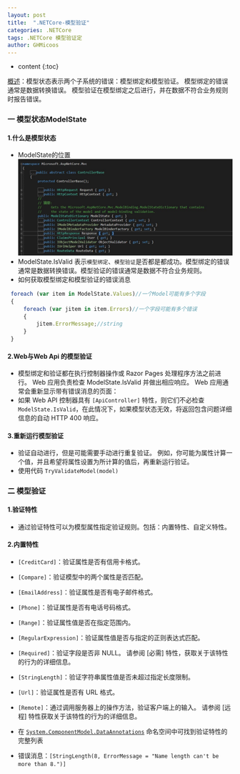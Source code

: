 ```yaml
---
layout: post
title:  ".NETCore-模型验证"
categories: .NETCore
tags: .NETCore 模型验证定
author: GHMicoos
---
```



* content
{:toc}

[概述](https://docs.microsoft.com/zh-cn/aspnet/core/mvc/models/validation?view=aspnetcore-2.2#custom-attributes)：模型状态表示两个子系统的错误：模型绑定和模型验证。 模型绑定的错误通常是数据转换错误。 模型验证在模型绑定之后进行，并在数据不符合业务规则时报告错误。




### 一 模型状态ModelState


#### **1.什么是模型状态**
* ModelState的位置
![ModelState](https://raw.githubusercontent.com/GHMicoos/GHMicoos.github.io/master/images/blog/DotNetCore%E6%A8%A1%E5%9E%8B%E9%AA%8C%E8%AF%81/ModelState_Place.jpg "位置")
* ModelState.IsValid 表示`模型绑定`、`模型验证`是否都是都成功。模型绑定的错误通常是数据转换错误。模型验证的错误通常是数据不符合业务规则。
* 如何获取模型绑定和模型验证的错误消息
``` js
 foreach (var item in ModelState.Values)//一个Model可能有多个字段
 {
     foreach (var jitem in item.Errors)//一个字段可能有多个错误
     {
         jitem.ErrorMessage;//string
     }
 }
```

#### **2.Web与Web Api 的模型验证**
* 模型绑定和验证都在执行控制器操作或 Razor Pages 处理程序方法之前进行。 Web 应用负责检查 ModelState.IsValid 并做出相应响应。 Web 应用通常会重新显示带有错误消息的页面：
* 如果 Web API 控制器具有 `[ApiController]` 特性，则它们不必检查 `ModelState.IsValid`，在此情况下，如果模型状态无效，将返回包含问题详细信息的自动 HTTP 400 响应。

#### **3.重新运行模型验证**
* 验证自动进行，但是可能需要手动进行重复验证。 例如，你可能为属性计算一个值，并且希望将属性设置为所计算的值后，再重新运行验证。 
* 使用代码 `TryValidateModel(model)`


### 二 模型验证

#### **1.验证特性**
* 通过验证特性可以为模型属性指定验证规则。包括：内置特性、自定义特性。

#### **2.内置特性**
* `[CreditCard]`：验证属性是否有信用卡格式。
* `[Compare]`：验证模型中的两个属性是否匹配。
* `[EmailAddress]`：验证属性是否有电子邮件格式。
* `[Phone]`：验证属性是否有电话号码格式。
* `[Range]`：验证属性值是否在指定范围内。
* `[RegularExpression]`：验证属性值是否与指定的正则表达式匹配。
* `[Required]`：验证字段是否非 NULL。 请参阅 [必需] 特性，获取关于该特性的行为的详细信息。
* `[StringLength]`：验证字符串属性值是否未超过指定长度限制。
* `[Url]`：验证属性是否有 URL 格式。
* `[Remote]`：通过调用服务器上的操作方法，验证客户端上的输入。 请参阅 [远程] 特性获取关于该特性的行为的详细信息。

* 在 [`System.ComponentModel.DataAnnotations`](https://docs.microsoft.com/zh-cn/dotnet/api/system.componentmodel.dataannotations?view=netframework-4.8) 命名空间中可找到验证特性的完整列表

* 错误消息：`[StringLength(8, ErrorMessage = "Name length can't be more than 8.")]`

